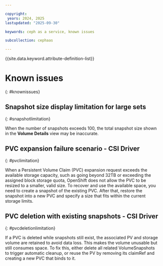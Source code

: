 ```yaml
---

copyright:
 years: 2024, 2025
lastupdated: "2025-09-30"

keywords: ceph as a service, known issues

subcollection: cephaas

---
```


{{site.data.keyword.attribute-definition-list}}

# Known issues
{: #knownissues}

## Snapshot size display limitation for large sets
{: #snapshotlimitation}

When the number of snapshots exceeds 100, the total snapshot size shown in the **Volume Details** view may be inaccurate. 


## PVC expansion failure scenario - CSI Driver
{: #pvclimitation}

When a Persistent Volume Claim (PVC) expansion request exceeds the available storage capacity, such as going beyond 32TB or exceeding the assigned block storage quota, OpenShift does not allow the PVC to be resized to a smaller, valid size. To recover and use the available space, you need to create a snapshot of the existing PVC. After that, restore the snapshot into a new PVC and specify a size that fits within the current storage limits.

## PVC deletion with existing snapshots - CSI Driver
{: #pvcdeletionlimitation}

If a PVC is deleted while snapshots still exist, the associated PV and storage volume are retained to avoid data loss. This makes the volume unusable but still consumes space.
To fix this, either delete all related VolumeSnapshots to trigger automatic cleanup, or reuse the PV by removing its claimRef and creating a new PVC that binds to it.
